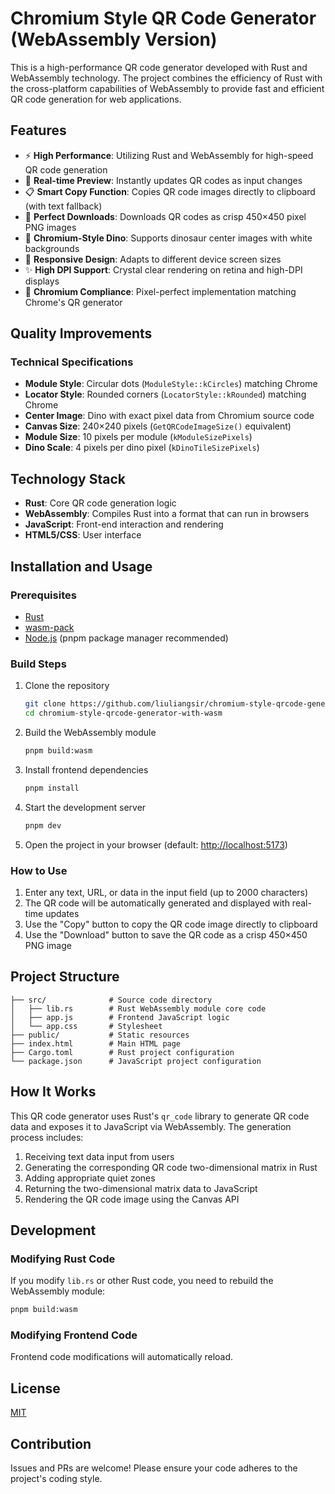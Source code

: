 # Chromium Style QR Code Generator (WebAssembly Version)

This is a high-performance QR code generator developed with Rust and WebAssembly technology. The project combines the efficiency of Rust with the cross-platform capabilities of WebAssembly to provide fast and efficient QR code generation for web applications.

## Features

- ⚡️ **High Performance**: Utilizing Rust and WebAssembly for high-speed QR code generation
- 🔄 **Real-time Preview**: Instantly updates QR codes as input changes
- 📋 **Smart Copy Function**: Copies QR code images directly to clipboard (with text fallback)
- 💾 **Perfect Downloads**: Downloads QR codes as crisp 450×450 pixel PNG images
- 🦖 **Chromium-Style Dino**: Supports dinosaur center images with white backgrounds
- 📱 **Responsive Design**: Adapts to different device screen sizes
- ✨ **High DPI Support**: Crystal clear rendering on retina and high-DPI displays
- 🎯 **Chromium Compliance**: Pixel-perfect implementation matching Chrome's QR generator

## Quality Improvements

### Technical Specifications

- **Module Style**: Circular dots (`ModuleStyle::kCircles`) matching Chrome
- **Locator Style**: Rounded corners (`LocatorStyle::kRounded`) matching Chrome
- **Center Image**: Dino with exact pixel data from Chromium source code
- **Canvas Size**: 240×240 pixels (`GetQRCodeImageSize()` equivalent)
- **Module Size**: 10 pixels per module (`kModuleSizePixels`)
- **Dino Scale**: 4 pixels per dino pixel (`kDinoTileSizePixels`)

## Technology Stack

- **Rust**: Core QR code generation logic
- **WebAssembly**: Compiles Rust into a format that can run in browsers
- **JavaScript**: Front-end interaction and rendering
- **HTML5/CSS**: User interface

## Installation and Usage

### Prerequisites

- [Rust](https://www.rust-lang.org/tools/install)
- [wasm-pack](https://rustwasm.github.io/wasm-pack/installer/)
- [Node.js](https://nodejs.org/) (pnpm package manager recommended)

### Build Steps

1. Clone the repository

   ```bash
   git clone https://github.com/liuliangsir/chromium-style-qrcode-generator-with-wasm.git
   cd chromium-style-qrcode-generator-with-wasm
   ```

2. Build the WebAssembly module

   ```bash
   pnpm build:wasm
   ```

3. Install frontend dependencies

   ```bash
   pnpm install
   ```

4. Start the development server

   ```bash
   pnpm dev
   ```

5. Open the project in your browser (default: <http://localhost:5173>)

### How to Use

1. Enter any text, URL, or data in the input field (up to 2000 characters)
2. The QR code will be automatically generated and displayed with real-time updates
3. Use the "Copy" button to copy the QR code image directly to clipboard
4. Use the "Download" button to save the QR code as a crisp 450×450 PNG image

## Project Structure

```text
├── src/              # Source code directory
│   ├── lib.rs        # Rust WebAssembly module core code
│   ├── app.js        # Frontend JavaScript logic
│   └── app.css       # Stylesheet
├── public/           # Static resources
├── index.html        # Main HTML page
├── Cargo.toml        # Rust project configuration
└── package.json      # JavaScript project configuration
```

## How It Works

This QR code generator uses Rust's `qr_code` library to generate QR code data and exposes it to JavaScript via WebAssembly. The generation process includes:

1. Receiving text data input from users
2. Generating the corresponding QR code two-dimensional matrix in Rust
3. Adding appropriate quiet zones
4. Returning the two-dimensional matrix data to JavaScript
5. Rendering the QR code image using the Canvas API

## Development

### Modifying Rust Code

If you modify `lib.rs` or other Rust code, you need to rebuild the WebAssembly module:

```bash
pnpm build:wasm
```

### Modifying Frontend Code

Frontend code modifications will automatically reload.

## License

[MIT](LICENSE)

## Contribution

Issues and PRs are welcome! Please ensure your code adheres to the project's coding style.
